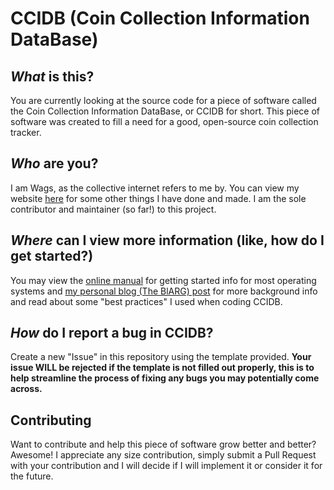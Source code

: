 # CCIDB (Coin Collection Information DataBase)

_What_ is this?
---
You are currently looking at the source code for a piece of software called the Coin Collection Information DataBase, or CCIDB for short. This piece of software was created to fill a need for a good, open-source coin collection tracker.

_Who_ are you?
---
I am Wags, as the collective internet refers to me by. You can view my website [here](https://wagspuzzle.space/) for some other things I have done and made. I am the sole contributor and maintainer (so far!) to this project.

_Where_ can I view more information (like, how do I get started?)
---
You may view the [online manual](https://ccidb.wagspuzzle.space/manual/) for getting started info for most operating systems and [my personal blog (The BlARG) post](https://wagspuzzle.space/blarg/2022-11-12-ccidb) for more background info and read about some "best practices" I used when coding CCIDB.

_How_ do I report a bug in CCIDB?
---
Create a new "Issue" in this repository using the template provided. __Your issue WILL be rejected if the template is not filled out properly, this is to help streamline the process of fixing any bugs you may potentially come across.__

Contributing
---
Want to contribute and help this piece of software grow better and better? Awesome! I appreciate any size contribution, simply submit a Pull Request with your contribution and I will decide if I will implement it or consider it for the future.
